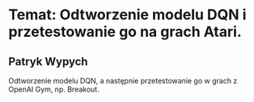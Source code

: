 <h1>Temat: Odtworzenie modelu DQN i przetestowanie go na grach Atari. </h1>

<h2>Patryk Wypych</h2>

Odtworzenie modelu DQN, a następnie przetestowanie go w grach z OpenAI Gym, np. Breakout.
